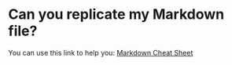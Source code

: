 # Can you replicate my Markdown file?
You can use this link to help you: [Markdown Cheat Sheet](https://www.markdownguide.org/cheat-sheet/)
